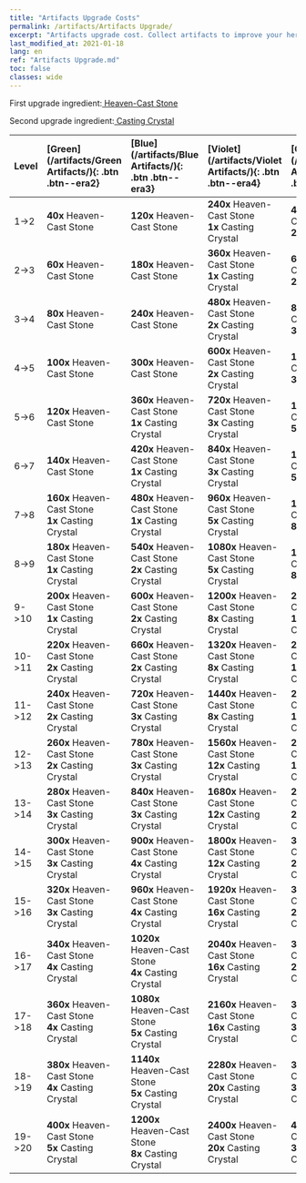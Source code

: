 ```yaml
---
title: "Artifacts Upgrade Costs"
permalink: /artifacts/Artifacts Upgrade/
excerpt: "Artifacts upgrade cost. Collect artifacts to improve your heroes' attributes and unlock powerful skills."
last_modified_at: 2021-01-18
lang: en
ref: "Artifacts Upgrade.md"
toc: false
classes: wide
---
```


  First upgrade ingredient:[ Heaven-Cast Stone](/Items/art_42/)

  Second upgrade ingredient:[ Casting Crystal](/Items/art_64/)

  |  Level  | [Green](/artifacts/Green Artifacts/){: .btn .btn--era2} | [Blue](/artifacts/Blue Artifacts/){: .btn .btn--era3} | [Violet](/artifacts/Violet Artifacts/){: .btn .btn--era4} | [Orange](/artifacts/Orange Artifacts/){: .btn .btn--era5} |
  |:--------|:-------|:-------|:-------|:-------|
  | 1->2 | **40x**  Heaven-Cast Stone | **120x**  Heaven-Cast Stone | **240x**  Heaven-Cast Stone<br/> **1x**  Casting Crystal | **400x**  Heaven-Cast Stone<br/> **2x**  Casting Crystal |
  | 2->3 | **60x**  Heaven-Cast Stone | **180x**  Heaven-Cast Stone | **360x**  Heaven-Cast Stone<br/> **1x**  Casting Crystal | **600x**  Heaven-Cast Stone<br/> **2x**  Casting Crystal |
  | 3->4 | **80x**  Heaven-Cast Stone | **240x**  Heaven-Cast Stone | **480x**  Heaven-Cast Stone<br/> **2x**  Casting Crystal | **800x**  Heaven-Cast Stone<br/> **3x**  Casting Crystal |
  | 4->5 | **100x**  Heaven-Cast Stone | **300x**  Heaven-Cast Stone | **600x**  Heaven-Cast Stone<br/> **2x**  Casting Crystal | **1000x**  Heaven-Cast Stone<br/> **3x**  Casting Crystal |
  | 5->6 | **120x**  Heaven-Cast Stone | **360x**  Heaven-Cast Stone<br/> **1x**  Casting Crystal | **720x**  Heaven-Cast Stone<br/> **3x**  Casting Crystal | **1200x**  Heaven-Cast Stone<br/> **5x**  Casting Crystal |
  | 6->7 | **140x**  Heaven-Cast Stone | **420x**  Heaven-Cast Stone<br/> **1x**  Casting Crystal | **840x**  Heaven-Cast Stone<br/> **3x**  Casting Crystal | **1400x**  Heaven-Cast Stone<br/> **5x**  Casting Crystal |
  | 7->8 | **160x**  Heaven-Cast Stone<br/> **1x**  Casting Crystal | **480x**  Heaven-Cast Stone<br/> **1x**  Casting Crystal | **960x**  Heaven-Cast Stone<br/> **5x**  Casting Crystal | **1600x**  Heaven-Cast Stone<br/> **8x**  Casting Crystal |
  | 8->9 | **180x**  Heaven-Cast Stone<br/> **1x**  Casting Crystal | **540x**  Heaven-Cast Stone<br/> **2x**  Casting Crystal | **1080x**  Heaven-Cast Stone<br/> **5x**  Casting Crystal | **1800x**  Heaven-Cast Stone<br/> **8x**  Casting Crystal |
  | 9->10 | **200x**  Heaven-Cast Stone<br/> **1x**  Casting Crystal | **600x**  Heaven-Cast Stone<br/> **2x**  Casting Crystal | **1200x**  Heaven-Cast Stone<br/> **8x**  Casting Crystal | **2000x**  Heaven-Cast Stone<br/> **12x**  Casting Crystal |
  | 10->11 | **220x**  Heaven-Cast Stone<br/> **2x**  Casting Crystal | **660x**  Heaven-Cast Stone<br/> **2x**  Casting Crystal | **1320x**  Heaven-Cast Stone<br/> **8x**  Casting Crystal | **2200x**  Heaven-Cast Stone<br/> **12x**  Casting Crystal |
  | 11->12 | **240x**  Heaven-Cast Stone<br/> **2x**  Casting Crystal | **720x**  Heaven-Cast Stone<br/> **3x**  Casting Crystal | **1440x**  Heaven-Cast Stone<br/> **8x**  Casting Crystal | **2400x**  Heaven-Cast Stone<br/> **16x**  Casting Crystal |
  | 12->13 | **260x**  Heaven-Cast Stone<br/> **2x**  Casting Crystal | **780x**  Heaven-Cast Stone<br/> **3x**  Casting Crystal | **1560x**  Heaven-Cast Stone<br/> **12x**  Casting Crystal | **2600x**  Heaven-Cast Stone<br/> **16x**  Casting Crystal |
  | 13->14 | **280x**  Heaven-Cast Stone<br/> **3x**  Casting Crystal | **840x**  Heaven-Cast Stone<br/> **3x**  Casting Crystal | **1680x**  Heaven-Cast Stone<br/> **12x**  Casting Crystal | **2800x**  Heaven-Cast Stone<br/> **20x**  Casting Crystal |
  | 14->15 | **300x**  Heaven-Cast Stone<br/> **3x**  Casting Crystal | **900x**  Heaven-Cast Stone<br/> **4x**  Casting Crystal | **1800x**  Heaven-Cast Stone<br/> **12x**  Casting Crystal | **3000x**  Heaven-Cast Stone<br/> **20x**  Casting Crystal |
  | 15->16 | **320x**  Heaven-Cast Stone<br/> **3x**  Casting Crystal | **960x**  Heaven-Cast Stone<br/> **4x**  Casting Crystal | **1920x**  Heaven-Cast Stone<br/> **16x**  Casting Crystal | **3200x**  Heaven-Cast Stone<br/> **25x**  Casting Crystal |
  | 16->17 | **340x**  Heaven-Cast Stone<br/> **4x**  Casting Crystal | **1020x**  Heaven-Cast Stone<br/> **4x**  Casting Crystal | **2040x**  Heaven-Cast Stone<br/> **16x**  Casting Crystal | **3400x**  Heaven-Cast Stone<br/> **25x**  Casting Crystal |
  | 17->18 | **360x**  Heaven-Cast Stone<br/> **4x**  Casting Crystal | **1080x**  Heaven-Cast Stone<br/> **5x**  Casting Crystal | **2160x**  Heaven-Cast Stone<br/> **16x**  Casting Crystal | **3600x**  Heaven-Cast Stone<br/> **30x**  Casting Crystal |
  | 18->19 | **380x**  Heaven-Cast Stone<br/> **4x**  Casting Crystal | **1140x**  Heaven-Cast Stone<br/> **5x**  Casting Crystal | **2280x**  Heaven-Cast Stone<br/> **20x**  Casting Crystal | **3800x**  Heaven-Cast Stone<br/> **30x**  Casting Crystal |
  | 19->20 | **400x**  Heaven-Cast Stone<br/> **5x**  Casting Crystal | **1200x**  Heaven-Cast Stone<br/> **8x**  Casting Crystal | **2400x**  Heaven-Cast Stone<br/> **20x**  Casting Crystal | **4000x**  Heaven-Cast Stone<br/> **35x**  Casting Crystal |
